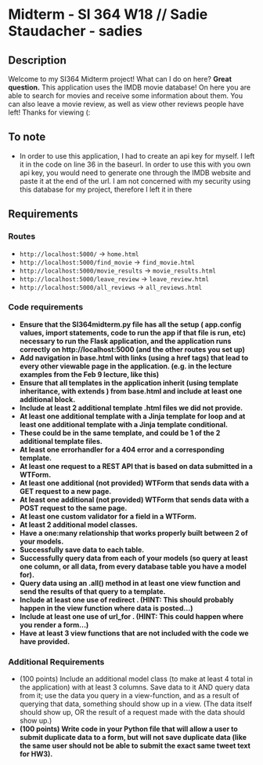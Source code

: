 # Midterm - SI 364 W18 // Sadie Staudacher - sadies


## Description
Welcome to my SI364 Midterm project!
What can I do on here?
**Great question.** This application uses the IMDB movie database! On here you are able to search for movies and receive some information about them. You can also leave a movie review, as well as view other reviews people have left! Thanks for viewing (:

## To note
* In order to use this application, I had to create an api key for myself. I left it in the code on line 36 in the baseurl. In order to use this with you own api key, you would need to generate one through the IMDB website and paste it at the end of the url. I am not concerned with my security using this database for my project, therefore I left it in there

## Requirements

### Routes
* `http://localhost:5000/` -> `home.html`
* `http://localhost:5000/find_movie` -> `find_movie.html`
* `http://localhost:5000/movie_results` -> `movie_results.html`
* `http://localhost:5000/leave_review` -> `leave_review.html`
* `http://localhost:5000/all_reviews` -> `all_reviews.html`

### Code requirements
* **Ensure that the SI364midterm.py file has all the setup ( app.config values, import
statements, code to run the app if that file is run, etc) necessary to run the Flask
application, and the application runs correctly on http://localhost:5000 (and the
other routes you set up)**
* **Add navigation in base.html with links (using a href tags) that lead to every other
viewable page in the application. (e.g. in the lecture examples from the Feb 9
lecture, like this)**
* **Ensure that all templates in the application inherit (using template inheritance,
with extends ) from base.html and include at least one additional block.**
* **Include at least 2 additional template .html files we did not provide.**
* **At least one additional template with a Jinja template for loop and at least one
additional template with a Jinja template conditional.**
* **These could be in the same template, and could be 1 of the 2 additional
template files.**
* **At least one errorhandler for a 404 error and a corresponding template.**
* **At least one request to a REST API that is based on data submitted in a
WTForm.**
* **At least one additional (not provided) WTForm that sends data with a GET
request to a new page.**
* **At least one additional (not provided) WTForm that sends data with a POST
request to the same page.**
* **At least one custom validator for a field in a WTForm.**
* **At least 2 additional model classes.**
* **Have a one:many relationship that works properly built between 2 of your
models.**
* **Successfully save data to each table.**
* **Successfully query data from each of your models (so query at least one
column, or all data, from every database table you have a model for).**
* **Query data using an .all() method in at least one view function and send the
results of that query to a template.**
* **Include at least one use of redirect . (HINT: This should probably happen in the
view function where data is posted...)**
* **Include at least one use of url_for . (HINT: This could happen where you render
a form...)**
* **Have at least 3 view functions that are not included with the code we have
provided.**

### Additional Requirements
* (100 points) Include an additional model class (to make at least 4 total in the
application) with at least 3 columns. Save data to it AND query data from it; use
the data you query in a view-function, and as a result of querying that data,
something should show up in a view. (The data itself should show up, OR the
result of a request made with the data should show up.)
* **(100 points) Write code in your Python file that will allow a user to submit
duplicate data to a form, but will not save duplicate data (like the same user
should not be able to submit the exact same tweet text for HW3).**
